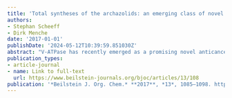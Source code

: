 ```yaml
---
title: 'Total syntheses of the archazolids: an emerging class of novel anticancer drugs'
authors:
- Stephan Scheeff
- Dirk Menche
date: '2017-01-01'
publishDate: '2024-05-12T10:39:59.851030Z'
abstract: "V-ATPase has recently emerged as a promising novel anticancer target based on extensive in vitro and in vivo studies with the archazolids, complex polyketide macrolides which present the most potent V-ATPase inhibitors known to date, rendering these macrolides important lead structures for the development of novel anticancer agents. The limited natural supply of these metabolites from their myxobacterial source renders total synthesis of vital importance for the further preclinical development. This review describes in detail the various tactics and strategies employed so far in archazolid syntheses that culminated in three total syntheses and discusses the future synthetic challenges that have to be addressed."
publication_types:
- article-journal
- name: Link to full-text
  url: https://www.beilstein-journals.org/bjoc/articles/13/108
publication: '*Beilstein J. Org. Chem.* **2017**, *13*, 1085–1098. https://doi.org/10.3762/bjoc.13.108 '
---
```

